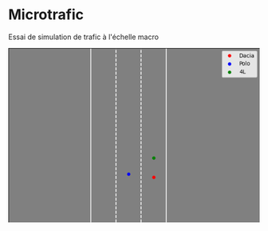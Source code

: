 # Microtrafic

Essai de simulation de trafic à l'échelle macro

![Capture simulation trafic](imgs/trafic.png)
